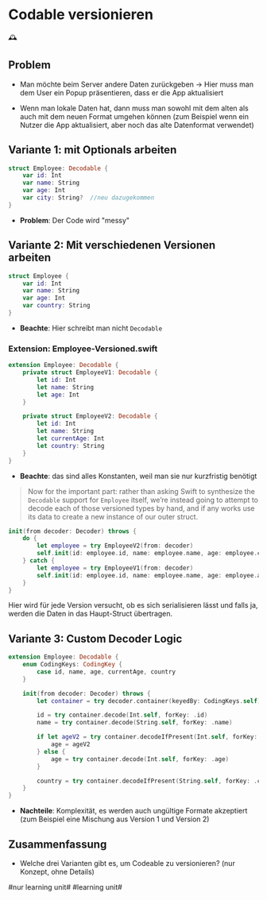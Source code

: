 # Codable versionieren
🕰️

## Problem

- Man möchte beim Server andere Daten zurückgeben -\> Hier muss man dem User ein Popup präsentieren, dass er die App aktualisiert

- Wenn man lokale Daten hat, dann muss man sowohl mit dem alten als auch mit dem neuen Format umgehen können (zum Beispiel wenn ein Nutzer die App aktualisiert, aber noch das alte Datenformat verwendet)

## Variante 1: mit Optionals arbeiten

```swift
struct Employee: Decodable {
    var id: Int
    var name: String
    var age: Int
    var city: String?  //neu dazugekommen
}
```

- **Problem**: Der Code wird "messy"


## Variante 2: Mit verschiedenen Versionen arbeiten

```swift
struct Employee {
    var id: Int
    var name: String
    var age: Int
    var country: String
}
```

- **Beachte**: Hier schreibt man nicht `Decodable`


### Extension: Employee-Versioned.swift

```swift
extension Employee: Decodable {
    private struct EmployeeV1: Decodable {
        let id: Int
        let name: String
        let age: Int
    }

    private struct EmployeeV2: Decodable {
        let id: Int
        let name: String
        let currentAge: Int
        let country: String
    }
}
```

- **Beachte**: das sind alles Konstanten, weil man sie nur kurzfristig benötigt


> Now for the important part: rather than asking Swift to synthesize the `Decodable` support for `Employee` itself, we’re instead going to attempt to decode each of those versioned types by hand, and if any works use its data to create a new instance of our outer struct.

```swift
init(from decoder: Decoder) throws {
    do {
        let employee = try EmployeeV2(from: decoder)
        self.init(id: employee.id, name: employee.name, age: employee.currentAge, country: employee.country)
    } catch {
        let employee = try EmployeeV1(from: decoder)
        self.init(id: employee.id, name: employee.name, age: employee.age, country: "")
    }
}
```

Hier wird für jede Version versucht, ob es sich serialisieren lässt und falls ja, werden die Daten in das Haupt-Struct übertragen.

## Variante 3: Custom Decoder Logic

```swift
extension Employee: Decodable {
    enum CodingKeys: CodingKey {
        case id, name, age, currentAge, country
    }

    init(from decoder: Decoder) throws {
        let container = try decoder.container(keyedBy: CodingKeys.self)

        id = try container.decode(Int.self, forKey: .id)
        name = try container.decode(String.self, forKey: .name)

        if let ageV2 = try container.decodeIfPresent(Int.self, forKey: .currentAge) {
            age = ageV2
        } else {
            age = try container.decode(Int.self, forKey: .age)
        }

        country = try container.decodeIfPresent(String.self, forKey: .country) ?? ""
    }
}
```

- **Nachteile**: Komplexität, es werden auch ungültige Formate akzeptiert (zum Beispiel eine Mischung aus Version 1 und Version 2)


## Zusammenfassung
- Welche drei Varianten gibt es, um Codeable zu versionieren? (nur Konzept, ohne Details)


#nur learning unit# #learning unit#